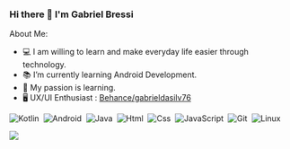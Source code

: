 ### Hi there 👋 I'm Gabriel Bressi

<!--
**GabrielBressi/GabrielBressi** is a ✨ _special_ ✨ repository because its `README.md` (this file) appears on your GitHub profile.
-->
About Me:

- 💻 I am willing to learn and make everyday life easier through technology.
- 📚 I’m currently learning Android Development.
- 💙 My passion is learning.
- 🖥️ UX/UI Enthusiast : [Behance/gabrieldasilv76](https://www.behance.net/gabrieldasilv76)

![Kotlin](https://img.shields.io/badge/-Kotlin-fefefe??style=for-the-badge&logo=kotlin)&nbsp;
![Android](https://img.shields.io/badge/-Android-fefefe??style=for-the-badge&logo=android)&nbsp;
![Java](https://img.shields.io/badge/Java-ED8B00?style=for-the-badge&logo=java&logoColor=white)&nbsp;
![Html](https://img.shields.io/badge/-Html-fefefe??style=for-the-badge&logo=html5)&nbsp;
![Css](https://img.shields.io/badge/-CSS-107cff??style=for-the-badge&logo=css3)&nbsp;
![JavaScript](https://img.shields.io/badge/-JavaScript-777??style=for-the-badge&logo=javascript)&nbsp;
![Git](https://img.shields.io/badge/-Git-100??style=for-the-badge&logo=git)&nbsp;
![Linux](https://img.shields.io/badge/-Linux-010101??style=for-the-badge&logo=linux)&nbsp;




<img src="https://raw.githubusercontent.com/gist/GabrielBressi/652f07fb4c3e5ba5bac6b8e6d23deb1f/raw/11b6de0698da5995078f84873ee34df9e68ca361/grid-snake.svg" />

